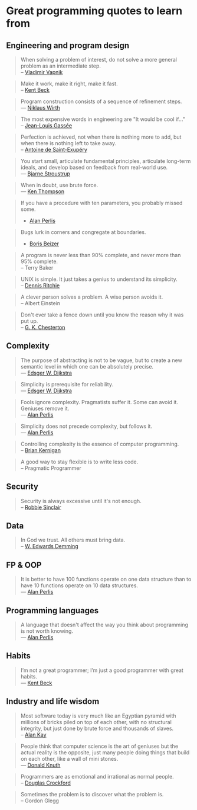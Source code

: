 # Great programming quotes to learn from

## Engineering and program design

> When solving a problem of interest, do not solve a more general problem as an intermediate step.<br/>
> – [Vladimir Vapnik](https://en.wikipedia.org/wiki/Vladimir_Vapnik)

> Make it work, make it right, make it fast.<br/>
> – [Kent Beck](https://en.wikipedia.org/wiki/Kent_Beck)

> Program construction consists of a sequence of refinement steps.<br/>
> ― [Niklaus Wirth](https://en.wikipedia.org/wiki/Niklaus_Wirth)

> The most expensive words in engineering are "It would be cool if..."<br/>
> – [Jean-Louis Gassée](https://en.wikipedia.org/wiki/Jean-Louis_Gass%C3%A9e)

> Perfection is achieved, not when there is nothing more to add, but when there is nothing left to take away.<br/>
> – [Antoine de Saint-Exupéry](https://en.wikipedia.org/wiki/Antoine_de_Saint-Exup%C3%A9ry)

> You start small, articulate fundamental principles, articulate long-term ideals, and develop based on feedback from real-world use.<br/>
> ― [Bjarne Stroustrup](https://en.wikipedia.org/wiki/Bjarne_Stroustrup)

> When in doubt, use brute force.<br/>
> ― [Ken Thompson](https://en.wikipedia.org/wiki/Ken_Thompson)

> If you have a procedure with ten parameters, you probably missed some.<br/> 
> - [Alan Perlis](https://en.wikipedia.org/wiki/Alan_Perlis)

> Bugs lurk in corners and congregate at boundaries.<br/>
> - [Boris Beizer](https://en.wikipedia.org/wiki/Boris_Beizer)

> A program is never less than 90% complete, and never more than 95% complete.<br/>
> – Terry Baker

> UNIX is simple. It just takes a genius to understand its simplicity.<br/>
> – [Dennis Ritchie](https://en.wikipedia.org/wiki/Dennis_Ritchie)

> A clever person solves a problem. A wise person avoids it.<br/>
> – Albert Einstein

> Don't ever take a fence down until you know the reason why it was put up.<br/>
> – [G. K. Chesterton](https://en.wikipedia.org/wiki/G._K._Chesterton)

## Complexity

> The purpose of abstracting is not to be vague, but to create a new semantic level in which one can be absolutely precise.<br/>
> ― [Edsger W. Dijkstra](https://nl.wikipedia.org/wiki/Edsger_Dijkstra)

> Simplicity is prerequisite for reliability.<br/>
> ― [Edsger W. Dijkstra](https://nl.wikipedia.org/wiki/Edsger_Dijkstra)

> Fools ignore complexity. Pragmatists suffer it. Some can avoid it. Geniuses remove it.<br/>
> ― [Alan Perlis](https://en.wikipedia.org/wiki/Alan_Perlis)

> Simplicity does not precede complexity, but follows it.<br/>
> ― [Alan Perlis](https://en.wikipedia.org/wiki/Alan_Perlis)

> Controlling complexity is the essence of computer programming.<br/>
> – [Brian Kernigan](https://en.wikipedia.org/wiki/Brian_Kernighan)

> A good way to stay flexible is to write less code.<br/>
> – Pragmatic Programmer

## Security

> Security is always excessive until it's not enough.<br/>
> – [Robbie Sinclair](https://www.linkedin.com/in/robbiesinclair)

## Data

> In God we trust. All others must bring data.<br/>
> – [W. Edwards Demming](https://en.wikipedia.org/wiki/W._Edwards_Deming)

## FP & OOP

> It is better to have 100 functions operate on one data structure than to have 10 functions operate on 10 data structures.<br/>
> ― [Alan Perlis](https://en.wikipedia.org/wiki/Alan_Perlis)

## Programming languages

> A language that doesn't affect the way you think about programming is not worth knowing.<br/>
> ― [Alan Perlis](https://en.wikipedia.org/wiki/Alan_Perlis)

## Habits

> I’m not a great programmer; I’m just a good programmer with great habits.<br/>
> ― [Kent Beck](https://en.wikipedia.org/wiki/Kent_Beck)

## Industry and life wisdom

> Most software today is very much like an Egyptian pyramid with millions of bricks piled on top of each other, with no structural integrity, but just done by brute force and thousands of slaves.<br/>
> – [Alan Kay](https://en.wikipedia.org/wiki/Alan_Kay)

> People think that computer science is the art of geniuses but the actual reality is the opposite, just many people doing things that build on each other, like a wall of mini stones.<br/>
> ― [Donald Knuth](https://en.wikipedia.org/wiki/Donald_Knuth)

> Programmers are as emotional and irrational as normal people.<br/>
> – [Douglas Crockford](https://en.wikipedia.org/wiki/Douglas_Crockford)

> Sometimes the problem is to discover what the problem is.<br/>
> – Gordon Glegg
